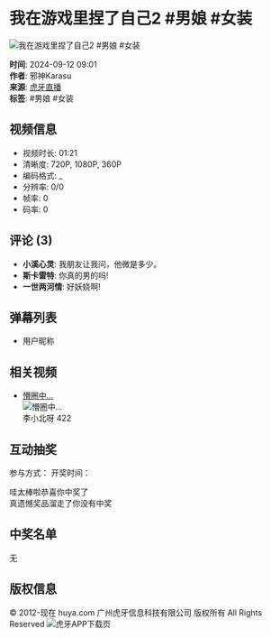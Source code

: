 # 我在游戏里捏了自己2 #男娘 #女装

![我在游戏里捏了自己2 #男娘 #女装](https://v-huya-img2.msstatic.com/transfer/2437/1013037520/104.jpg?x-oss-process=style/320x180&t=1726122020395)

**时间**: 2024-09-12 09:01  
**作者**: 邪神Karasu  
**来源**: [虎牙直播](https://www.huya.com/video/u/1239534600991)  
**标签**: #男娘 #女装  

## 视频信息
- 视频时长: 01:21
- 清晰度: 720P, 1080P, 360P
- 编码格式: _
- 分辨率: 0/0
- 帧率: 0
- 码率: 0

## 评论 (3)
- **小溪心灵**: 我朋友让我问，他微是多少。
- **斯卡雷特**: 你真的男的吗!
- **一世两河情**: 好妖娆啊!

## 弹幕列表
- 用户昵称

## 相关视频
- [懵圈中…](//www.huya.com/video/play/1039994048.html)  
  ![懵圈中…](https://v-huya-img2.msstatic.com/transfer/2504/1039994048/104.jpg?x-oss-process=style/320x180&t=1737360634305)  
  李小北呀 422

## 互动抽奖
参与方式：
开奖时间：

哇太棒啦恭喜你中奖了  
真遗憾奖品溜走了你没有中奖  

## 中奖名单  
无

## 版权信息
© 2012-现在 huya.com 广州虎牙信息科技有限公司 版权所有 All Rights Reserved
![虎牙APP下载页](https://a.msstatic.com/huya/hd/h5/static-source/main/HuyaAppQrCode210909.png)